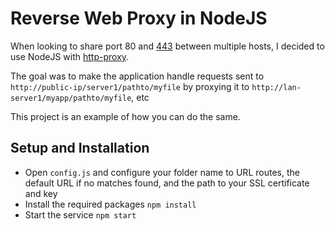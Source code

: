 # Reverse Web Proxy in NodeJS

When looking to share port 80 and [443](https://letsencrypt.org/getting-started/) between multiple hosts, I decided to use NodeJS with [http-proxy](https://www.npmjs.com/package/http-proxy).

The goal was to make the application handle requests sent to `http://public-ip/server1/pathto/myfile` by proxying it to `http://lan-server1/myapp/pathto/myfile`, etc

This project is an example of how you can do the same.

## Setup and Installation
  - Open `config.js` and configure your folder name to URL routes, the default URL if no matches found, and the path to your SSL certificate and key
  - Install the required packages `npm install`
  - Start the service `npm start`